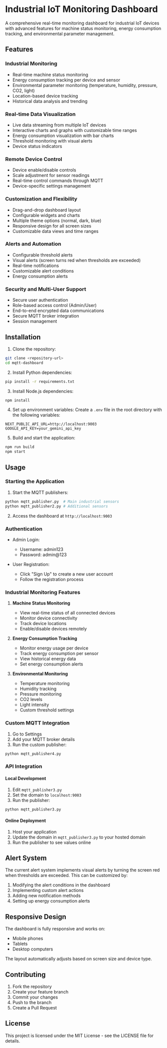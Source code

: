 # Industrial IoT Monitoring Dashboard

A comprehensive real-time monitoring dashboard for industrial IoT devices with advanced features for machine status monitoring, energy consumption tracking, and environmental parameter management.

## Features

### Industrial Monitoring
- Real-time machine status monitoring
- Energy consumption tracking per device and sensor
- Environmental parameter monitoring (temperature, humidity, pressure, CO2, light)
- Location-based device tracking
- Historical data analysis and trending

### Real-time Data Visualization
- Live data streaming from multiple IoT devices
- Interactive charts and graphs with customizable time ranges
- Energy consumption visualization with bar charts
- Threshold monitoring with visual alerts
- Device status indicators

### Remote Device Control
- Device enable/disable controls
- Scale adjustment for sensor readings
- Real-time control commands through MQTT
- Device-specific settings management

### Customization and Flexibility
- Drag-and-drop dashboard layout
- Configurable widgets and charts
- Multiple theme options (normal, dark, blue)
- Responsive design for all screen sizes
- Customizable data views and time ranges

### Alerts and Automation
- Configurable threshold alerts
- Visual alerts (screen turns red when thresholds are exceeded)
- Real-time notifications
- Customizable alert conditions
- Energy consumption alerts

### Security and Multi-User Support
- Secure user authentication
- Role-based access control (Admin/User)
- End-to-end encrypted data communications
- Secure MQTT broker integration
- Session management

## Installation

1. Clone the repository:
```bash
git clone <repository-url>
cd mqtt-dashboard
```

2. Install Python dependencies:
```bash
pip install -r requirements.txt
```

3. Install Node.js dependencies:
```bash
npm install
```

4. Set up environment variables:
Create a `.env` file in the root directory with the following variables:
```
NEXT_PUBLIC_API_URL=http://localhost:9003
GOOGLE_API_KEY=your_gemini_api_key
```

5. Build and start the application:
```bash
npm run build
npm start
```

## Usage

### Starting the Application

1. Start the MQTT publishers:
```bash
python mqtt_publisher.py  # Main industrial sensors
python mqtt_publisher2.py # Additional sensors
```

2. Access the dashboard at `http://localhost:9003`

### Authentication

- Admin Login:
  - Username: admin123
  - Password: admin@123

- User Registration:
  - Click "Sign Up" to create a new user account
  - Follow the registration process

### Industrial Monitoring Features

1. **Machine Status Monitoring**
   - View real-time status of all connected devices
   - Monitor device connectivity
   - Track device locations
   - Enable/disable devices remotely

2. **Energy Consumption Tracking**
   - Monitor energy usage per device
   - Track energy consumption per sensor
   - View historical energy data
   - Set energy consumption alerts

3. **Environmental Monitoring**
   - Temperature monitoring
   - Humidity tracking
   - Pressure monitoring
   - CO2 levels
   - Light intensity
   - Custom threshold settings

### Custom MQTT Integration

1. Go to Settings
2. Add your MQTT broker details
3. Run the custom publisher:
```bash
python mqtt_publisher4.py
```

### API Integration

#### Local Development
1. Edit `mqtt_publisher3.py`
2. Set the domain to `localhost:9003`
3. Run the publisher:
```bash
python mqtt_publisher3.py
```

#### Online Deployment
1. Host your application
2. Update the domain in `mqtt_publisher3.py` to your hosted domain
3. Run the publisher to see values online

## Alert System

The current alert system implements visual alerts by turning the screen red when thresholds are exceeded. This can be customized by:

1. Modifying the alert conditions in the dashboard
2. Implementing custom alert actions
3. Adding new notification methods
4. Setting up energy consumption alerts

## Responsive Design

The dashboard is fully responsive and works on:
- Mobile phones
- Tablets
- Desktop computers

The layout automatically adjusts based on screen size and device type.

## Contributing

1. Fork the repository
2. Create your feature branch
3. Commit your changes
4. Push to the branch
5. Create a Pull Request

## License

This project is licensed under the MIT License - see the LICENSE file for details.
